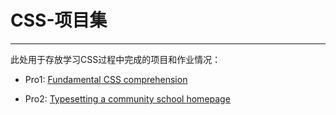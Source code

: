 # CSS-项目集

---

此处用于存放学习CSS过程中完成的项目和作业情况：

- Pro1: [Fundamental CSS comprehension](pro1-Fundamental%20CSS%20comprehension)

- Pro2: [Typesetting a community school homepage](pro2-Typesetting%20a%20community%20school%20homepage)